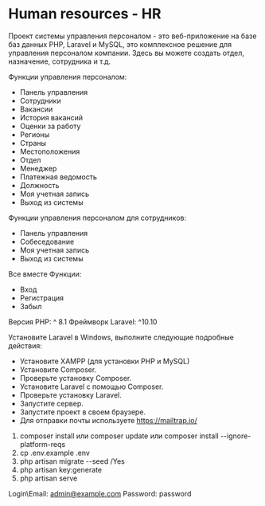 # Human resources - HR

Проект системы управления персоналом - это веб-приложение на базе баз данных PHP, Laravel и MySQL, это комплексное решение для управления персоналом компании. Здесь вы можете создать отдел, назначение, сотрудника и т.д.

Функции управления персоналом:

- Панель управления
- Сотрудники
- Вакансии
- История вакансий
- Оценки за работу
- Регионы
- Страны
- Местоположения
- Отдел
- Менеджер
- Платежная ведомость
- Должность
- Моя учетная запись
- Выход из системы

Функции управления персоналом для сотрудников:

- Панель управления
- Собеседование
- Моя учетная запись
- Выход из системы

Все вместе Функции:

- Вход
- Регистрация
- Забыл

Версия PHP: ^ 8.1
Фреймворк Laravel: ^10.10

Установите Laravel в Windows, выполните следующие подробные действия:

- Установите XAMPP (для установки PHP и MySQL)
- Установите Composer.
- Проверьте установку Composer.
- Установите Laravel с помощью Composer.
- Проверьте установку Laravel.
- Запустите сервер.
- Запустите проект в своем браузере.
- Для отправки почты используете https://mailtrap.io/

1. composer install или composer update или composer install --ignore-platform-reqs
2. cp .env.example .env
3. php artisan migrate --seed /Yes
4. php artisan key:generate
5. php artisan serve

Login\Email: admin@example.com
Password: password
